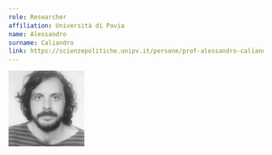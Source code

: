 ```yaml
---
role: Researcher
affiliation: Università di Pavia
name: Alessandro
surname: Caliandro
link: https://scienzepolitiche.unipv.it/persone/prof-alessandro-caliandro/
---
```


![{name} {surname}](./profile.jpg)
